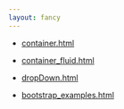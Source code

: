 ```yaml
---
layout: fancy
---
```


- [container.html](container.html)

- [container_fluid.html](container_fluid.html)

- [dropDown.html](dropDown.html)

- [bootstrap_examples.html](bootstrap_examples.html)
